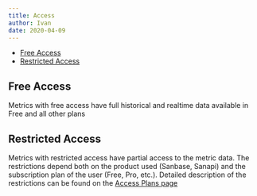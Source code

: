 ```yaml
---
title: Access
author: Ivan
date: 2020-04-09
---
```


- [Free Access](#free-access)
- [Restricted Access](#restricted-Access)

## Free Access

Metrics with free access have full historical and realtime data available
in Free and all other plans

## Restricted Access

Metrics with restricted access have partial access to the metric data.
The restrictions depend both on the product used (Sanbase, Sanapi) and the
subscription plan of the user (Free, Pro, etc.). Detailed description of the
restrictions can be found on the [Access Plans page](/products-and-plans/access-plans)
